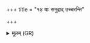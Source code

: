 +++
title = "१४ याः समुद्राद् उच्चरन्ति"

+++
<details><summary>मूलम् (GR)</summary>

याः समुद्राद् उच्चरन्ति  
जरतीर् उपजिह्विकाः ।  
प्रमेहणस्य ता विदुर्  
उभयोर् मेहनस्य च ॥
</details>